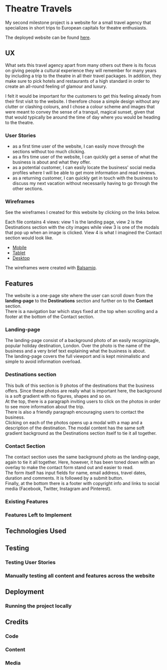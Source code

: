 # Theatre Travels
My second milestone project is a website for a small travel agency
that specializes in short trips to European capitals for theatre enthusiasts.

The deployed website can be found [here](https://sarani1612.github.io/milestone-project-2/).

## UX
What sets this travel agency apart from many others out there is its focus on giving people a cultural experience
they will remember for many years by including a trip to the theatre in all their travel packages.
In addition, they make sure to pick hotels and restaurants of a high standard in order to create an all-round feeling of glamour and luxury.

I felt it would be important for the customers to get this feeling already from their first visit to the website.
I therefore chose a simple design without any clutter or clashing colours, and I chose a colour scheme
and images that were meant to convey the sense of a tranquil, magical sunset,
given that that would typically be around the time of day where you would be heading to the theatre.

### User Stories
- as a first time user of the website, I can easily move through the sections without too much clicking.
- as a firs time user of the website, I can quickly get a sense of what the business is about and what they offer.
- as a potential customer, I can easily locate the business' social media profiles where I will be able to get more information and read reviews.
- as a returning customer, I can quickly get in touch with the business to discuss my next vacation without necessarily having to go through the other sections.

### Wireframes
See the wireframes I created for this website by clicking on the links below.

Each file contains 4 views: view 1 is the landing page, view 2 is the Destinations section with the city images
while view 3 is one of the modals that pop up when an image is clicked. View 4 is what I imagined the Contact section would look like.
- [Mobile](wireframes/mobile.pdf)
- [Tablet](wireframes/tablet.pdf)
- [Desktop](wireframes/desktop.pdf)

The wireframes were created with [Balsamiq](https://balsamiq.com/).

## Features
The website is a one-page site where the user can scroll down from the **landing-page** to the **Destinations** section
and further on to the **Contact** section.\
There is a navigation bar which stays fixed at the top when scrolling and a footer at the bottom of the Contact section.

### Landing-page
The landing-page consist of a background photo of an easily recognizagle, popular holiday destination, London.
Over the photo is the name of the business and a very brief text explaining what the business is about.\
The landing-page covers the full viewport and is kept minimalistic and simple to avoid information overload.

### Destinations section
This bulk of this section is 9 photos of the destinations that the business offers. Since these photos are really what is important here,
the background is a soft gradient with no figures, shapes and so on.\
At the top, there is a paragraph inviting users to click on the photos in order to see more information about the trip.\
There is also a friendly paragraph encouraging users to contact the business.\
Clicking on each of the photos opens up a modal with a map and a description of the destination.
The modal content has the same soft gradient background as the Destinations section itself to tie it all together.

### Contact Section
The contact section uses the same background photo as the landing-page, again to tie it all together.
Here, however, it has been toned down with an overlay to make the contact form stand out and easier to read.\
The form itself has input fields for name, email address, travel dates, duration and comments. It is followed by a submit button.\
Finally, at the bottom there is a footer with copyright info and links to social media (Facebook, Twitter, Instagram and Pinterest).

### Existing Features

### Features Left to Implement

## Technologies Used

## Testing

### Testing User Stories

### Manually testing all content and features across the website

## Deployment

### Running the project locally

## Credits

### Code

### Content

### Media

